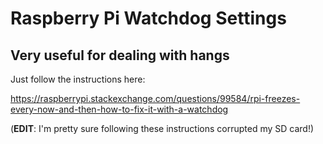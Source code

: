 # Raspberry Pi Watchdog Settings
## Very useful for dealing with hangs

Just follow the instructions here:

https://raspberrypi.stackexchange.com/questions/99584/rpi-freezes-every-now-and-then-how-to-fix-it-with-a-watchdog

(**EDIT**: I'm pretty sure following these instructions corrupted my SD card!)
